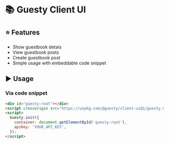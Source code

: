 # :books: Guesty Client UI

## :star: Features

- Show guestbook detais
- View guestbook posts
- Create guestbook post
- Simple usage with embeddable code snippet

## :arrow_forward: Usage

### Via code snippet

```html
<div id="guesty-root"></div>
<script crossorigin src="https://unpkg.com/@guesty/client-ui@1/guesty.min.js"></script>
<script>
  Guesty.init({
    container: document.getElementById('guesty-root'),
    apiKey: 'YOUR_API_KEY',
  });
</script>
```
